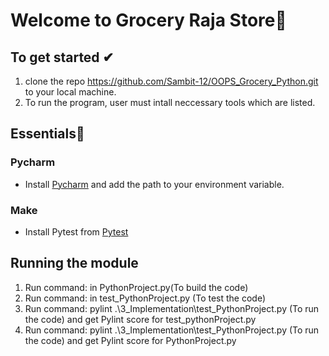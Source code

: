 # Welcome to Grocery Raja Store📱

## To get started ✔
1. clone the repo https://github.com/Sambit-12/OOPS_Grocery_Python.git to your local machine.
2. To run the program, user must intall neccessary tools which are listed.

## Essentials📝
### Pycharm
- Install [Pycharm](https://www.jetbrains.com/pycharm/) and add the path to your environment variable.
### Make
- Install Pytest from [Pytest](https://docs.pytest.org/en/6.2.x/getting-started.html)

## Running the module
1. Run command: in  PythonProject.py(To build the code)
2. Run command: in test_PythonProject.py (To test the code)
3. Run command: pylint .\3_Implementation\test_PythonProject.py (To run the code) and get Pylint score for test_pythonProject.py
4. Run command: pylint .\3_Implementation\test_PythonProject.py (To run the code) and get Pylint score for PythonProject.py
